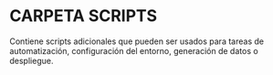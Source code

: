 # CARPETA SCRIPTS
Contiene scripts adicionales que pueden ser usados para tareas de automatización, configuración del entorno, generación de datos o despliegue.